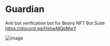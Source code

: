 # Guardian

Anti bot verification bot for Beans NFT Bot Suite\
https://discord.gg/HxhwMQpMwY

![image](https://user-images.githubusercontent.com/92004065/146756921-042b264c-4cc8-47ab-b9f6-374bf9ed28bf.png)

